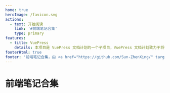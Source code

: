 ```yaml
---
home: true
heroImage: /favicon.svg
actions:
  - text: 开始阅读
    link: '#前端笔记合集'
    type: primary
features:
  - title: VuePress
    details: 本项目是 VuePress 文档计划的一个子项目，VuePress 文档计划致力于将各种自由知识提炼为更加现代化的文档。
footerHtml: true
footer: '前端笔记合集，由 <a href="https://github.com/Sun-ZhenXing/" target="_blank">@Sun-ZhenXing</a> 创建'
---
```


# 前端笔记合集

<!-- markdownlint-disable MD033 -->

<AutoCatalog />
